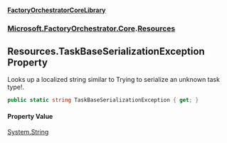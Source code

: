 #### [FactoryOrchestratorCoreLibrary](./FactoryOrchestratorCoreLibrary.md 'FactoryOrchestratorCoreLibrary')
### [Microsoft.FactoryOrchestrator.Core](./Microsoft-FactoryOrchestrator-Core.md 'Microsoft.FactoryOrchestrator.Core').[Resources](./Microsoft-FactoryOrchestrator-Core-Resources.md 'Microsoft.FactoryOrchestrator.Core.Resources')
## Resources.TaskBaseSerializationException Property
Looks up a localized string similar to Trying to serialize an unknown task type!.  
```csharp
public static string TaskBaseSerializationException { get; }
```
#### Property Value
[System.String](https://docs.microsoft.com/en-us/dotnet/api/System.String 'System.String')  
